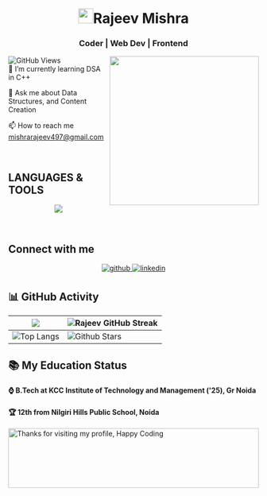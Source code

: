 <h1 align="center"><img src="https://emojis.slackmojis.com/emojis/images/1531849430/4246/blob-sunglasses.gif?1531849430" width="30"/>Rajeev Mishra</h1>
<h3 align="center"> Coder | Web Dev | Frontend</h3>

![GitHub Views](https://komarev.com/ghpvc/?username=Itsrajeev123&color=0e75b6)
<img align="right" length="300" width="300" src="https://media1.tenor.com/m/IYZxiAncud8AAAAC/m4kktruck-getintoitya.gif">
<br>
🌱 I’m currently learning DSA in C++

💬 Ask me about Data Structures, and Content Creation

📫 How to reach me mishrarajeev497@gmail.com

<br>

## LANGUAGES & TOOLS
<p align="center">
  <a href="https://skillicons.dev">
    <img src="https://skillicons.dev/icons?i=git,github,babel,bash,blender,bootstrap,c,cpp,codepen,css,discord,express,heroku,html,java,js,jquery,linux,mongodb,mysql,netlify,nodejs,ps,postman,pr,py,react,vercel,vscode,wordpress" />
  </a>
</p>

<br>

## Connect with me  
<div align="center">
<a href="https://github.com/Itsrajeev123" target="_blank">
<img src=https://img.shields.io/badge/github-%2324292e.svg?&style=for-the-badge&logo=github&logoColor=white alt=github style="margin-bottom: 5px;" />
</a>
<!-- <a href="https://twitter.com/its_aman_yadav" target="_blank">
<img src=https://img.shields.io/badge/twitter-%2300acee.svg?&style=for-the-badge&logo=twitter&logoColor=white alt=twitter style="margin-bottom: 5px;" />
</a> -->
<!-- <a href="https://stackoverflow.com/users/17930806/" target="_blank">
<img src=https://img.shields.io/badge/stackoverflow-%23F28032.svg?&style=for-the-badge&logo=stackoverflow&logoColor=white alt=stackoverflow style="margin-bottom: 5px;" />
</a> -->
<a href="https://www.linkedin.com/in/rajeev-mishra-757715224/" target="_blank">
<img src=https://img.shields.io/badge/linkedin-%231E77B5.svg?&style=for-the-badge&logo=linkedin&logoColor=white alt=linkedin style="margin-bottom: 5px;" />
</a>
<!--
<img src=https://img.shields.io/badge/instagram-%23000000.svg?&style=for-the-badge&logo=instagram&logoColor=white alt=instagram style="margin-bottom: 5px;" />
</a> -->
<!-- <a href="https://medium.com/@it" target="_blank">
<img src=https://img.shields.io/badge/medium-%23292929.svg?&style=for-the-badge&logo=medium&logoColor=white alt=medium style="margin-bottom: 5px;" />
</a>
<a href="https://www.youtube.com/channel/UCL2AcsXxoZtg9ooILUJDKOg" target="_blank">
<img src=https://img.shields.io/badge/youtube-%23EE4831.svg?&style=for-the-badge&logo=youtube&logoColor=white alt=youtube style="margin-bottom: 5px;" />
</a>   -->
</div>  
  



## 📊 GitHub Activity
| ![](https://github-readme-stats.vercel.app/api?username=Itsrajeev123&show_icons=true&theme=highcontrast) | ![Rajeev GitHub Streak](https://github-readme-streak-stats.herokuapp.com/?user=Itsrajeev123&theme=highcontrast)                                                                                                           |
| --------------------------------------------------------------------------------------------------------------------------------- | ----------------------------------------------------------------------------------------------------------------------------------------------------------------------------------------------------------------- |
| ![Top Langs](https://github-readme-stats.vercel.app/api/top-langs/?username=Itsrajeev123&langs_count=8&theme=highcontrast&layout=compact) | ![Github Stars](https://github-readme-stats.vercel.app/api?username=Itsrajeev123&show_icons=true&locale=en&count_private=true&hide_rank=true&custom_title=My%20GitHub%20Stats&disable_animations=true&theme=highcontrast) |


## 📚 My Education Status


<h4>⌚ B.Tech at KCC Institute of Technology and Management ('25), Gr Noida </h4>
<h4>🏆 12th from Nilgiri Hills Public School, Noida </h4>


<img height="120" alt="Thanks for visiting my profile, Happy Coding" width="100%" src="https://github.com/dibyendu415/dibyendu415/blob/master/marquee.svg" />
